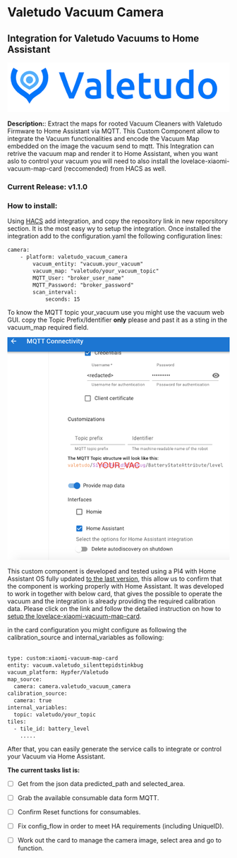 # Valetudo Vacuum Camera
## Integration for Valetudo Vacuums to Home Assistant
<div align="center">
    <a href="https://valetudo.cloud/pages/general/newcomer-guide.html">
    <img src="images/img_1.png">
    </a>
</div>

**Description:**:
Extract the maps for rooted Vacuum Cleaners with Valetudo Firmware to Home Assistant via MQTT.
This Custom Component allow to integrate the Vacuum functionalities and encode the Vacuum Map embedded on the image the vacuum send to mqtt.
This Integration can retrive the vacuum map and render it to Home Assistant, when you want aslo to control your vacuum you will need to also install the lovelace-xiaomi-vacuum-map-card (reccomended) from HACS as well.

### Current Release: v1.1.0

### How to install:
Using [HACS](https://hacs.xyz/) add integration, and copy the repository link in new reporsitory section. It is the most easy wy to setup the integration. Once installed the integration add to the configuration.yaml the following configuration lines:

```
camera:
    - platform: valetudo_vacuum_camera
        vacuum_entity: "vacuum.your_vacuum"
        vacuum_map: "valetudo/your_vacuum_topic"
        MQTT_User: "broker_user_name"
        MQTT_Password: "broker_password"
        scan_interval:
            seconds: 15
```

To know the MQTT topic your_vacuum use you might use the vacuum web GUI.
copy the Topic Prefix/Identifier **only** please and past it as a sting in the
vacuum_map required field.

<div align="center">
  <img src="images/img.png" alt="Valetudo Connections Setting Menu">
</div>

This custom component is developed and tested using a PI4 with Home Assistant OS fully updated [to the last version](https://www.home-assistant.io/faq/release/), this allow
us to confirm that the component is working properly with Home Assistant.
It was developed to work in together with below card, that gives the possible to operate the vacuum and the integration is
already providing the required calibration data. Please click on
the link and follow the detailed instruction on how to [setup the lovelace-xiaomi-vacuum-map-card](
https://github.com/PiotrMachowski/lovelace-xiaomi-vacuum-map-card/tree/master).


in the card configuration you might configure as following the
calibration_source and internal_variables as following:
```

type: custom:xiaomi-vacuum-map-card
entity: vacuum.valetudo_silenttepidstinkbug
vacuum_platform: Hypfer/Valetudo
map_source:
  camera: camera.valetudo_vacuum_camera
calibration_source:
  camera: true
internal_variables:
  topic: valetudo/your_topic
tiles:
  - tile_id: battery_level
    .....

```

After that, you can easily generate the service calls to integrate or control
your Vacuum via Home Assistant.

**The current tasks list is:**
- [ ] Get from the json data predicted_path and selected_area.
- [ ] Grab the available consumable data form MQTT.
- [ ] Confirm Reset functions for consumables.
- [ ] Fix config_flow in order to meet HA requirements (including UniqueID).
- [ ] Work out the card to manage the camera image, select area and go to function.

